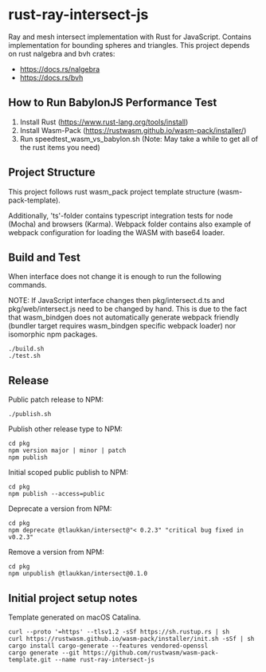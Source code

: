 # rust-ray-intersect-js

Ray and mesh intersect implementation with Rust for JavaScript. Contains implementation for bounding spheres and
triangles. This project depends on rust nalgebra and bvh crates:

* https://docs.rs/nalgebra
* https://docs.rs/bvh

## How to Run BabylonJS Performance Test

1) Install Rust (https://www.rust-lang.org/tools/install)
2) Install Wasm-Pack  (https://rustwasm.github.io/wasm-pack/installer/)
3) Run speedtest_wasm_vs_babylon.sh (Note: May take a while to get all of the rust items you need)

## Project Structure

This project follows rust wasm_pack project template structure (wasm-pack-template).

Additionally, 'ts'-folder contains typescript integration tests for node (Mocha) and browsers (Karma).
Webpack folder contains also example of webpack configuration for loading the WASM with base64 loader.

## Build and Test

When interface does not change it is enough to run the following commands. 

NOTE: If JavaScript interface changes then pkg/intersect.d.ts and pkg/web/intersect.js need
to be changed by hand. This is due to the fact that wasm_bindgen does not automatically generate
webpack friendly (bundler target requires wasm_bindgen specific webpack loader) nor isomorphic npm packages.

```
./build.sh
./test.sh
```

## Release

Public patch release to NPM:

```
./publish.sh
```

Publish other release type to NPM:

```
cd pkg
npm version major | minor | patch
npm publish
```

Initial scoped public publish to NPM:

```
cd pkg
npm publish --access=public
```

Deprecate a version from NPM:

```
cd pkg
npm deprecate @tlaukkan/intersect@"< 0.2.3" "critical bug fixed in v0.2.3"
```

Remove a version from NPM:

```
cd pkg
npm unpublish @tlaukkan/intersect@0.1.0
```

## Initial project setup notes

Template generated on macOS Catalina.

```
curl --proto '=https' --tlsv1.2 -sSf https://sh.rustup.rs | sh
curl https://rustwasm.github.io/wasm-pack/installer/init.sh -sSf | sh
cargo install cargo-generate --features vendored-openssl
cargo generate --git https://github.com/rustwasm/wasm-pack-template.git --name rust-ray-intersect-js
```
    
